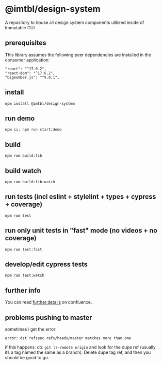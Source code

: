# @imtbl/design-system

A repository to house all design system components utilised inside of Immutable GUI

## prerequisites

This library assumes the following peer dependencies are installed in the consumer application:

```
"react": "^17.0.2",
"react-dom": "^17.0.2",
"bignumber.js": "^9.0.1",
```

## install

```
npm install @imtbl/design-system
```

## run demo

```
npm ci; npm run start:demo
```

## build

```
npm run build:lib
```

## build watch

```
npm run build:lib:watch
```

## run tests (incl eslint + stylelint + types + cypress + coverage)

```
npm run test
```

## run only unit tests in "fast" mode (no videos + no coverage)

```
npm run test:fast
```

## develop/edit cypress tests

```
npm run test:watch
```

## further info

You can read [further details](https://immutable.atlassian.net/wiki/spaces/APOLLO/pages/827621392) on confluence.

## problems pushing to master

sometimes i get the error:

```
error: dst refspec refs/heads/master matches more than one
```

if this happens: do: `git ls-remote origin` and look for the dupe ref (usually its a tag named the same as a branch). Delete dupe tag ref, and then you should be good to go.
